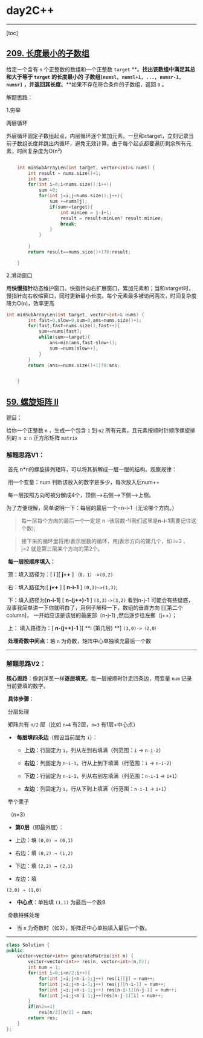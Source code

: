 # day2C++

---

[toc]



## [209. 长度最小的子数组](https://leetcode.cn/problems/minimum-size-subarray-sum/)

给定一个含有 `n` 个正整数的数组和一个正整数 `target` **。**找出该数组中满足其总和大于等于 `target` 的长度最小的 **子数组**`[numsl, numsl+1, ..., numsr-1, numsr]` ，并返回其长度**。**如果不存在符合条件的子数组，返回 `0` 。



解题思路：

1.穷举

两层循环

外层循环固定子数组起点，内层循环逐个累加元素。一旦和≥target，立刻记录当前子数组长度并跳出内循环，避免无效计算。由于每个起点都要遍历剩余所有元素，时间复杂度为O(n²)

```C++

    int minSubArrayLen(int target, vector<int>& nums) {
        int result = nums.size()+1;
        int sum;
        for(int i=0;i<nums.size();i++){
            sum =0;
            for(int j=i;j<nums.size();j++){
                sum +=nums[j];
                if(sum>=target){
                    int minLen = j-i+1;
                    result = result<minLen? result:minLen;
                    break;
                }
            }
            
        }
        return result==nums.size()+1?0:result;

    }
```



2.滑动窗口

用**快慢指针**动态维护窗口。快指针向右扩展窗口，累加元素和；当和≥target时，慢指针向右收缩窗口，同时更新最小长度。每个元素最多被访问两次，时间复杂度降为O(n)，效率更高

```C++
int minSubArrayLen(int target, vector<int>& nums) {        
        int fast=0,slow=0,sum=0,ans=nums.size()+1;
        for(fast;fast<nums.size();fast++){
            sum+=nums[fast];
            while(sum>=target){
                ans=min(ans,fast-slow+1);
                sum-=nums[slow++];
            }
        }
        return (ans==nums.size()+1)?0:ans;


    }
```

## [59. 螺旋矩阵 II](https://leetcode.cn/problems/spiral-matrix-ii/)

题目：

 给你一个正整数 `n` ，生成一个包含 `1` 到 `n2` 所有元素，且元素按顺时针顺序螺旋排列的 `n x n` 正方形矩阵 `matrix` 



### 解题思路V1：

​	首先 n*n的螺旋排列矩阵，可以将其拆解成一层一层的结构。观察规律：

​		用一个变量：num 判断该放入的数字是多少，每次放入后num++

​		每一层按照方向可被分解成4个，顶侧–>右侧—>下侧–>上侧。

​	为了方便理解，简单说明一下：每层的最后一个=n-i-1（无论哪个方向。）

>  每一层每个方向的最后一个一定是 n -该层数-1(我们这里是**n-i-1**需要记住这个数);

> 接下来的循环里将用i表示层数的循环，用j表示方向的第几个，如 i=3 ， j=2 就是第三层某个方向的第2个。

​	**每一层按顺序填入：**

​		顶：填入路径为：[ **i** ]\[ **j++** ] `（0，1）->(0,2)` 

​		右：填入路径为:[ **j++** ] [ **n-i-1** ] `(0,3)–>(1,3)`;  

​		下：填入路径为[**n-i-1**] \[ **n-(j++)-1** ] `(3,3)->(3,2)`  看到n-j-1 可能会有些疑惑，没事我简单讲一下你就明白了，用例子解释一下，数组的垂直方向 []\[第二个column]， 一开始应该是该层的最底部（n-j-1) ,然后逐步往左挪（j++）；

​		上： 填入路径为：[ **n-(j++)-1** ]\[ **i (第几层) **] `(3,0)->（2,0）`

​	**处理奇数中间点**：若 `n` 为奇数，矩阵中心单独填充最后一个数

---

### 解题思路V2：

​	**核心思路**：像剥洋葱一样**逐层填充**，每一层按顺时针走四条边，用变量 `num` 记录当前要填的数字。

​	**具体步骤**：

​	分层处理

​	 矩阵共有 `n/2` 层（比如 `n=4` 有2层，`n=3` 有1层+中心点）

- ​    **每层填四条边**（假设当前层为 `i`）：

  - **上边**：行固定为 `i`，列从左到右填满（列范围：`i` → `n-i-2`）

  - **右边**：列固定为 `n-i-1`，行从上到下填满（行范围：`i` → `n-i-2`）

  - **下边**：行固定为 `n-i-1`，列从右到左填满（列范围：`n-i-1` → `i+1`）

  - **左边**：列固定为 `i`，行从下到上填满（行范围：`n-i-1` → `i+1`）


​	举个栗子

​	（n=3）

-    **第0层**（即最外层）：

  - 上边：填 `(0,0) → (0,1)`

  - 右边：填 `(0,2) → (1,2)`

  - 下边：填 `(2,2) → (2,1)`

  - 左边：填


   

  ```
  (2,0) → (1,0)
  ```

  - ​	**中心点**：单独填 `(1,1)` 为最后一个数9


​	奇数特殊处理

- ​	当 `n` 为奇数时（如3），矩阵正中心单独填入最后一个数。

----



```C++
class Solution {
public:
    vector<vector<int>> generateMatrix(int n) {
        vector<vector<int>> res(n, vector<int>(n,0));
        int num = 1;
        for(int i=0;i<n/2;i++){
            for(int j=i;j<n-i-1;j++) res[i][j] = num++;
            for(int j=i;j<n-i-1;j++) res[j][n-i-1] = num++;
            for(int j=i;j<n-i-1;j++) res[n-i-1][n-j-1] = num++;
            for(int j=i;j<n-i-1;j++)res[n-j-1][i] = num++;
        }
        if(n%2==1)
            res[n/2][n/2] = num;
        return res;
    }
};
```



 